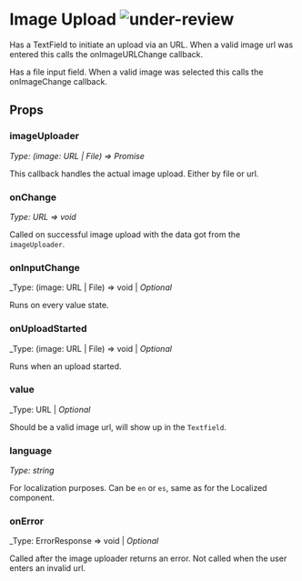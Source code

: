 # Image Upload ![under-review](status-images/under-review.svg)

Has a TextField to initiate an upload via an URL.
When a valid image url was entered this calls the onImageURLChange callback.

Has a file input field.
When a valid image was selected this calls the onImageChange callback.

<!-- STORY -->

## Props

### imageUploader

_Type: (image: URL | File) => Promise<CloudinaryResponse>_

This callback handles the actual image upload. Either by file or url.

### onChange

_Type: URL => void_

Called on successful image upload with the data got from the `imageUploader`.

### onInputChange

_Type: (image: URL | File) => void
| _Optional_

Runs on every value state.

### onUploadStarted

_Type: (image: URL | File) => void
| _Optional_

Runs when an upload started.

### value

_Type: URL
| _Optional_

Should be a valid image url, will show up in the `Textfield`.

### language

_Type: string_

For localization purposes. Can be `en` or `es`, same as for the Localized component.

### onError

_Type: ErrorResponse => void
| _Optional_

Called after the image uploader returns an error. Not called when the user enters an invalid url.

